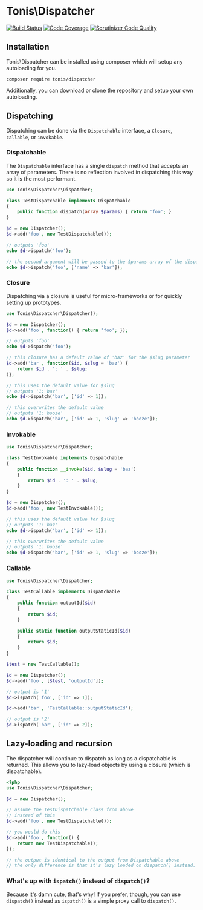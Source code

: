 # Tonis\Dispatcher

[![Build Status](https://scrutinizer-ci.com/g/tonis-io/dispatcher/badges/build.png?b=master)](https://scrutinizer-ci.com/g/tonis-io/dispatcher/build-status/master)
[![Code Coverage](https://scrutinizer-ci.com/g/tonis-io/dispatcher/badges/coverage.png?s=3f606f26f25597e7e41b36a35f23810754f8e34d)](https://scrutinizer-ci.com/g/tonis-io/dispatcher/)
[![Scrutinizer Code Quality](https://scrutinizer-ci.com/g/tonis-io/dispatcher/badges/quality-score.png?s=f12c6af7ffc9a2d6da6ddec32c2953f3685c7fc7)](https://scrutinizer-ci.com/g/tonis-io/dispatcher/)

## Installation

Tonis\Dispatcher can be installed using composer which will setup any autoloading for you.

`composer require tonis/dispatcher`

Additionally, you can download or clone the repository and setup your own autoloading.

## Dispatching

Dispatching can be done via the `Dispatchable` interface, a `Closure`, `callable`, or `invokable`.

### Dispatchable

The `Dispatchable` interface has a single `dispatch` method that accepts an array of parameters. There is no
reflection involved in dispatching this way so it is the most performant.

```php
use Tonis\Dispatcher\Dispatcher;

class TestDispatchable implements Dispatchable
{
    public function dispatch(array $params) { return 'foo'; }
}

$d = new Dispatcher();
$d->add('foo', new TestDispatchable());

// outputs 'foo'
echo $d->ispatch('foo');

// the second argument will be passed to the $params array of the dispatch() method
echo $d->ispatch('foo', ['name' => 'bar']);
```

### Closure

Dispatching via a closure is useful for micro-frameworks or for quickly setting up prototypes.

```php
use Tonis\Dispatcher\Dispatcher();

$d = new Dispatcher();
$d->add('foo', function() { return 'foo'; });

// outputs 'foo'
echo $d->ispatch('foo');

// this closure has a default value of 'baz' for the $slug parameter
$d->add('bar', function($id, $slug = 'baz') {
    return $id . ': ' . $slug;
)};

// this uses the default value for $slug
// outputs '1: baz'
echo $d->ispatch('bar', ['id' => 1]);

// this overwrites the default value
// outputs '1: booze'
echo $d->ispatch('bar', ['id' => 1, 'slug' => 'booze']);
```

### Invokable
```php
use Tonis\Dispatcher\Dispatcher;

class TestInvokable implements Dispatchable
{
    public function __invoke($id, $slug = 'baz')
    {
        return $id . ': ' . $slug;
    }
}

$d = new Dispatcher();
$d->add('foo', new TestInvokable());

// this uses the default value for $slug
// outputs '1: baz'
echo $d->ispatch('bar', ['id' => 1]);

// this overwrites the default value
// outputs '1: booze'
echo $d->ispatch('bar', ['id' => 1, 'slug' => 'booze']);
```

### Callable

```php
use Tonis\Dispatcher\Dispatcher;

class TestCallable implements Dispatchable
{
    public function outputId($id)
    {
        return $id;
    }

    public static function outputStaticId($id)
    {
        return $id;
    }
}

$test = new TestCallable();

$d = new Dispatcher();
$d->add('foo', [$test, 'outputId']);

// output is '1'
$d->ispatch('foo', ['id' => 1]);

$d->add('bar', 'TestCallable::outputStaticId');

// output is '2'
$d->ispatch('bar', ['id' => 2]);
```

## Lazy-loading and recursion

The dispatcher will continue to dispatch as long as a dispatchable is returned. This allows you to lazy-load objects
by using a closure (which is dispatchable).

```php
<?php
use Tonis\Dispatcher\Dispatcher;

$d = new Dispatcher();

// assume the TestDispatchable class from above
// instead of this
$d->add('foo', new TestDispatchable());

// you would do this
$d->add('foo', function() {
    return new TestDispatchable();
});

// the output is identical to the output from Dispatchable above
// the only difference is that it's lazy loaded on dispatch() instead.
```

### What's up with `ispatch()` instead of `dispatch()`?

Because it's damn cute, that's why! If you prefer, though, you can use `dispatch()` instead as `ispatch()` is a simple
proxy call to `dispatch()`.
